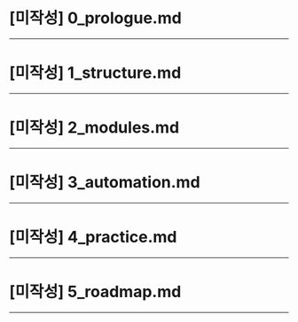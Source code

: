 # [미작성] 0_prologue.md

---

# [미작성] 1_structure.md

---

# [미작성] 2_modules.md

---

# [미작성] 3_automation.md

---

# [미작성] 4_practice.md

---

# [미작성] 5_roadmap.md

---

